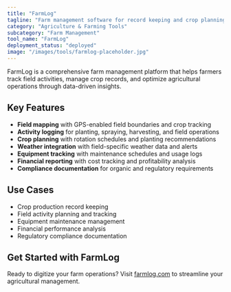 ```yaml
---
title: "FarmLog"
tagline: "Farm management software for record keeping and crop planning"
category: "Agriculture & Farming Tools"
subcategory: "Farm Management"
tool_name: "FarmLog"
deployment_status: "deployed"
image: "/images/tools/farmlog-placeholder.jpg"
---
```

FarmLog is a comprehensive farm management platform that helps farmers track field activities, manage crop records, and optimize agricultural operations through data-driven insights.

## Key Features

- **Field mapping** with GPS-enabled field boundaries and crop tracking
- **Activity logging** for planting, spraying, harvesting, and field operations
- **Crop planning** with rotation schedules and planting recommendations
- **Weather integration** with field-specific weather data and alerts
- **Equipment tracking** with maintenance schedules and usage logs
- **Financial reporting** with cost tracking and profitability analysis
- **Compliance documentation** for organic and regulatory requirements

## Use Cases

- Crop production record keeping
- Field activity planning and tracking
- Equipment maintenance management
- Financial performance analysis
- Regulatory compliance documentation

## Get Started with FarmLog

Ready to digitize your farm operations? Visit [farmlog.com](https://www.farmlog.com) to streamline your agricultural management.